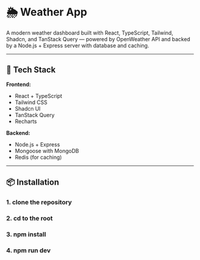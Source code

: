 # 🌦️ Weather App

A modern weather dashboard built with React, TypeScript, Tailwind, Shadcn, and TanStack Query — powered by OpenWeather API and backed by a Node.js + Express server with database and caching.

---

## 🔧 Tech Stack

**Frontend:**
- React + TypeScript
- Tailwind CSS
- Shadcn UI
- TanStack Query
- Recharts

**Backend:**
- Node.js + Express
- Mongoose with MongoDB
- Redis (for caching)

---

## 📦 Installation

### 1. clone the repository
### 2. cd to the root
### 3. npm install
### 4. npm run dev


